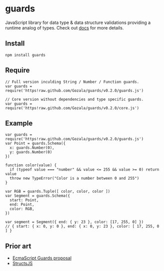 # guards #

JavaScript library for data type & data structure validations providing a
runtime analog of types. Check out [docs] for more details.

## Install ##

    npm install guards

## Require ##

    // Full version inculding String / Number / Function guards.
    var guards = require('https!raw.github.com/Gozala/guards/v0.2.0/guards.js')

    // Core version without dependencies and type specific guards.
    var guards = require('https!raw.github.com/Gozala/guards/v0.2.0/core.js')

## Example ##

    var guards = require('https!raw.github.com/Gozala/guards/v0.2.0/guards.js')
    var Point = guards.Schema({
      x: guards.Number(0),
      y: guards.Number(0)
    })

    function color(value) {
      if (typeof value === "number" && value <= 255 && value >= 0) return value
      throw new TypeError("Color is a number between 0 and 255")
    }

    var RGB = guards.Tuple([ color, color, color ])
    var Segment = guards.Schema({
      start: Point,
      end: Point,
      color: RGB,
    })

    var segment = Segment({ end: { y: 23 }, color: [17, 255, 0] })
    // { start: { x: 0, y: 0 }, end: { x: 0, y: 23 }, color: [ 17, 255, 0 ] }

## Prior art ##

- [EcmaScript Guards proposal]
- [StructsJS]

[EcmaScript Guards proposal]:http://wiki.ecmascript.org/doku.php?id=strawman:guards
[StructsJS]:https://github.com/dherman/structsjs
[docs]:http://jeditoolkit.com/guards/docs/

